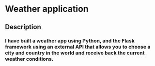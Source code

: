 # Weather application 
## **Description**
### I have built a weather app using Python, and the Flask framework using an external API that allows you to choose a city and country in the world and receive back the current weather conditions.
